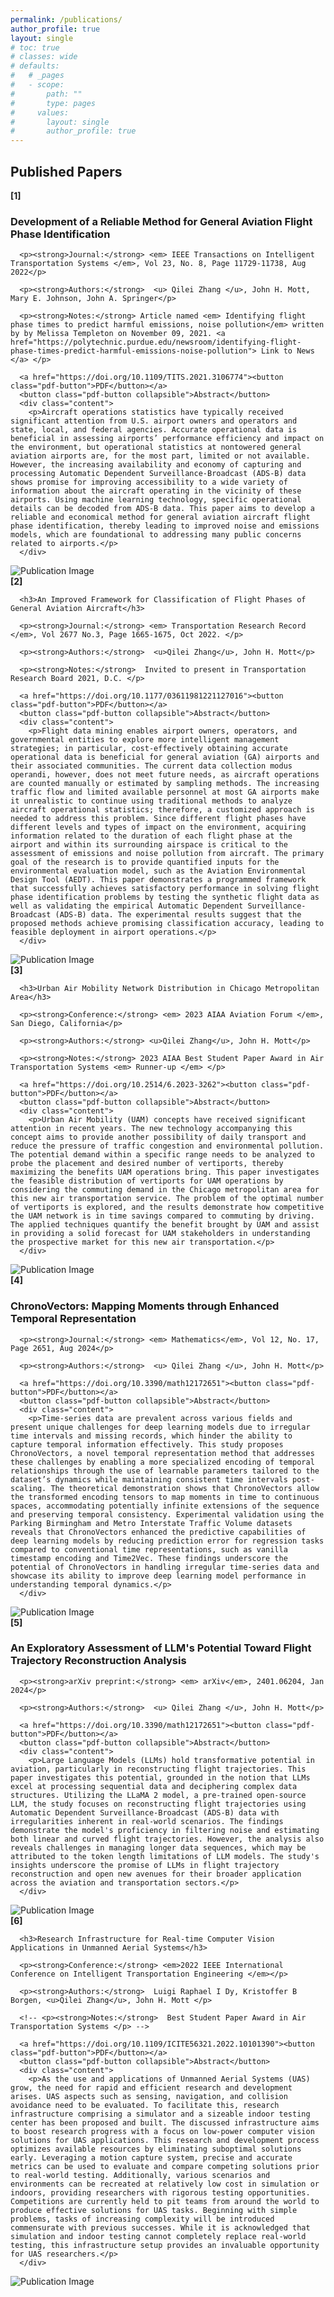 ```yaml
---
permalink: /publications/
author_profile: true
layout: single
# toc: true
# classes: wide
# defaults:
#   # _pages
#   - scope:
#       path: ""
#       type: pages
#     values:
#       layout: single
#       author_profile: true
---
```


<!-- ## Published Papers -->

<h2> <i class="fas fa-solid fa-paperclip"></i> Published Papers </h2>

<div class="pub-container">
  <strong>[1]</strong>
  <div class="pub-content">
      <h3>Development of a Reliable Method for General Aviation Flight Phase Identification</h3>

      <p><strong>Journal:</strong> <em> IEEE Transactions on Intelligent Transportation Systems </em>, Vol 23, No. 8, Page 11729-11738, Aug 2022</p>

      <p><strong>Authors:</strong>  <u> Qilei Zhang </u>, John H. Mott, Mary E. Johnson, John A. Springer</p>

      <p><strong>Notes:</strong> Article named <em> Identifying flight phase times to predict harmful emissions, noise pollution</em> written by by Melissa Templeton on November 09, 2021. <a href="https://polytechnic.purdue.edu/newsroom/identifying-flight-phase-times-predict-harmful-emissions-noise-pollution"> Link to News </a> </p>

      <a href="https://doi.org/10.1109/TITS.2021.3106774"><button class="pdf-button">PDF</button></a>
      <button class="pdf-button collapsible">Abstract</button>
      <div class="content">
        <p>Aircraft operations statistics have typically received significant attention from U.S. airport owners and operators and state, local, and federal agencies. Accurate operational data is beneficial in assessing airports’ performance efficiency and impact on the environment, but operational statistics at nontowered general aviation airports are, for the most part, limited or not available. However, the increasing availability and economy of capturing and processing Automatic Dependent Surveillance-Broadcast (ADS-B) data shows promise for improving accessibility to a wide variety of information about the aircraft operating in the vicinity of these airports. Using machine learning technology, specific operational details can be decoded from ADS-B data. This paper aims to develop a reliable and economical method for general aviation aircraft flight phase identification, thereby leading to improved noise and emissions models, which are foundational to addressing many public concerns related to airports.</p>
      </div>
  </div>
  <div class="pub-image">
      <img src="./../assets/images/publication1.png" alt="Publication Image">
  </div>
</div>

<div class="pub-container">
  <strong>[2]</strong>
  <div class="pub-content">
      
      <h3>An Improved Framework for Classification of Flight Phases of General Aviation Aircraft</h3>

      <p><strong>Journal:</strong> <em> Transportation Research Record </em>, Vol 2677 No.3, Page 1665-1675, Oct 2022. </p>

      <p><strong>Authors:</strong>  <u>Qilei Zhang</u>, John H. Mott</p>

      <p><strong>Notes:</strong>  Invited to present in Transportation Research Board 2021, D.C. </p>

      <a href="https://doi.org/10.1177/03611981221127016"><button class="pdf-button">PDF</button></a>
      <button class="pdf-button collapsible">Abstract</button>
      <div class="content">
        <p>Flight data mining enables airport owners, operators, and governmental entities to explore more intelligent management strategies; in particular, cost-effectively obtaining accurate operational data is beneficial for general aviation (GA) airports and their associated communities. The current data collection modus operandi, however, does not meet future needs, as aircraft operations are counted manually or estimated by sampling methods. The increasing traffic flow and limited available personnel at most GA airports make it unrealistic to continue using traditional methods to analyze aircraft operational statistics; therefore, a customized approach is needed to address this problem. Since different flight phases have different levels and types of impact on the environment, acquiring information related to the duration of each flight phase at the airport and within its surrounding airspace is critical to the assessment of emissions and noise pollution from aircraft. The primary goal of the research is to provide quantified inputs for the environmental evaluation model, such as the Aviation Environmental Design Tool (AEDT). This paper demonstrates a programmed framework that successfully achieves satisfactory performance in solving flight phase identification problems by testing the synthetic flight data as well as validating the empirical Automatic Dependent Surveillance-Broadcast (ADS-B) data. The experimental results suggest that the proposed methods achieve promising classification accuracy, leading to feasible deployment in airport operations.</p>
      </div>
  </div>
  <div class="pub-image">
      <img src="./../assets/images/publication3.png" alt="Publication Image">
  </div>
</div>

<div class="pub-container">
  <strong>[3]</strong>
  <div class="pub-content">
      
      <h3>Urban Air Mobility Network Distribution in Chicago Metropolitan Area</h3>

      <p><strong>Conference:</strong> <em> 2023 AIAA Aviation Forum </em>, San Diego, California</p>

      <p><strong>Authors:</strong> <u>Qilei Zhang</u>, John H. Mott</p>

      <p><strong>Notes:</strong> 2023 AIAA Best Student Paper Award in Air Transportation Systems <em> Runner-up </em> </p>

      <a href="https://doi.org/10.2514/6.2023-3262"><button class="pdf-button">PDF</button></a>
      <button class="pdf-button collapsible">Abstract</button>
      <div class="content">
        <p>Urban Air Mobility (UAM) concepts have received significant attention in recent years. The new technology accompanying this concept aims to provide another possibility of daily transport and reduce the pressure of traffic congestion and environmental pollution. The potential demand within a specific range needs to be analyzed to probe the placement and desired number of vertiports, thereby maximizing the benefits UAM operations bring. This paper investigates the feasible distribution of vertiports for UAM operations by considering the commuting demand in the Chicago metropolitan area for this new air transportation service. The problem of the optimal number of vertiports is explored, and the results demonstrate how competitive the UAM network is in time savings compared to commuting by driving. The applied techniques quantify the benefit brought by UAM and assist in providing a solid forecast for UAM stakeholders in understanding the prospective market for this new air transportation.</p>
      </div>
  </div>
  <div class="pub-image">
      <img src="./../assets/images/publication2.png" alt="Publication Image">
  </div>
</div>


<div class="pub-container">
  <strong>[4]</strong>
  <div class="pub-content">
      <h3>ChronoVectors: Mapping Moments through Enhanced Temporal Representation</h3>

      <p><strong>Journal:</strong> <em> Mathematics</em>, Vol 12, No. 17, Page 2651, Aug 2024</p>

      <p><strong>Authors:</strong>  <u> Qilei Zhang </u>, John H. Mott</p>

      <a href="https://doi.org/10.3390/math12172651"><button class="pdf-button">PDF</button></a>
      <button class="pdf-button collapsible">Abstract</button>
      <div class="content">
        <p>Time-series data are prevalent across various fields and present unique challenges for deep learning models due to irregular time intervals and missing records, which hinder the ability to capture temporal information effectively. This study proposes ChronoVectors, a novel temporal representation method that addresses these challenges by enabling a more specialized encoding of temporal relationships through the use of learnable parameters tailored to the dataset’s dynamics while maintaining consistent time intervals post-scaling. The theoretical demonstration shows that ChronoVectors allow the transformed encoding tensors to map moments in time to continuous spaces, accommodating potentially infinite extensions of the sequence and preserving temporal consistency. Experimental validation using the Parking Birmingham and Metro Interstate Traffic Volume datasets reveals that ChronoVectors enhanced the predictive capabilities of deep learning models by reducing prediction error for regression tasks compared to conventional time representations, such as vanilla timestamp encoding and Time2Vec. These findings underscore the potential of ChronoVectors in handling irregular time-series data and showcase its ability to improve deep learning model performance in understanding temporal dynamics.</p>
      </div>
  </div>
  <div class="pub-image">
      <img src="./../assets/images/graph_unit_circle.png" alt="Publication Image">
  </div>
</div>


<div class="pub-container">
  <strong>[5]</strong>
  <div class="pub-content">
      <h3>An Exploratory Assessment of LLM's Potential Toward Flight Trajectory Reconstruction Analysis</h3>

      <p><strong>arXiv preprint:</strong> <em> arXiv</em>, 2401.06204, Jan 2024</p>

      <p><strong>Authors:</strong>  <u> Qilei Zhang </u>, John H. Mott</p>

      <a href="https://doi.org/10.3390/math12172651"><button class="pdf-button">PDF</button></a>
      <button class="pdf-button collapsible">Abstract</button>
      <div class="content">
        <p>Large Language Models (LLMs) hold transformative potential in aviation, particularly in reconstructing flight trajectories. This paper investigates this potential, grounded in the notion that LLMs excel at processing sequential data and deciphering complex data structures. Utilizing the LLaMA 2 model, a pre-trained open-source LLM, the study focuses on reconstructing flight trajectories using Automatic Dependent Surveillance-Broadcast (ADS-B) data with irregularities inherent in real-world scenarios. The findings demonstrate the model's proficiency in filtering noise and estimating both linear and curved flight trajectories. However, the analysis also reveals challenges in managing longer data sequences, which may be attributed to the token length limitations of LLM models. The study's insights underscore the promise of LLMs in flight trajectory reconstruction and open new avenues for their broader application across the aviation and transportation sectors.</p>
      </div>
  </div>
  <div class="pub-image">
      <img src="./../assets/images/LLMpaper.png" alt="Publication Image">
  </div>
</div>

<div class="pub-container">
  <strong>[6]</strong>
  <div class="pub-content">
      
      <h3>Research Infrastructure for Real-time Computer Vision Applications in Unmanned Aerial Systems</h3>

      <p><strong>Conference:</strong> <em>2022 IEEE International Conference on Intelligent Transportation Engineering </em></p>

      <p><strong>Authors:</strong>  Luigi Raphael I Dy, Kristoffer B Borgen, <u>Qilei Zhang</u>, John H. Mott </p>

      <!-- <p><strong>Notes:</strong>  Best Student Paper Award in Air Transportation Systems </p> -->

      <a href="https://doi.org/10.1109/ICITE56321.2022.10101390"><button class="pdf-button">PDF</button></a>
      <button class="pdf-button collapsible">Abstract</button>
      <div class="content">
        <p>As the use and applications of Unmanned Aerial Systems (UAS) grow, the need for rapid and efficient research and development arises. UAS aspects such as sensing, navigation, and collision avoidance need to be evaluated. To facilitate this, research infrastructure comprising a simulator and a sizeable indoor testing center has been proposed and built. The discussed infrastructure aims to boost research progress with a focus on low-power computer vision solutions for UAS applications. This research and development process optimizes available resources by eliminating suboptimal solutions early. Leveraging a motion capture system, precise and accurate metrics can be used to evaluate and compare competing solutions prior to real-world testing. Additionally, various scenarios and environments can be recreated at relatively low cost in simulation or indoors, providing researchers with rigorous testing opportunities. Competitions are currently held to pit teams from around the world to produce effective solutions for UAS tasks. Beginning with simple problems, tasks of increasing complexity will be introduced commensurate with previous successes. While it is acknowledged that simulation and indoor testing cannot completely replace real-world testing, this infrastructure setup provides an invaluable opportunity for UAS researchers.</p>
      </div>
  </div>
  <div class="pub-image">
      <img src="./../assets/images/publication4.png" alt="Publication Image">
  </div>
</div>


<script>
var coll = document.getElementsByClassName("collapsible");
var i;

for (i = 0; i < coll.length; i++) {
  coll[i].addEventListener("click", function() {
    this.classList.toggle("active");
    var content = this.nextElementSibling;
    if (content.style.display === "none") {
      content.style.display = "block";
    } else {
      content.style.display = "none";
    }
  });
}
</script>
